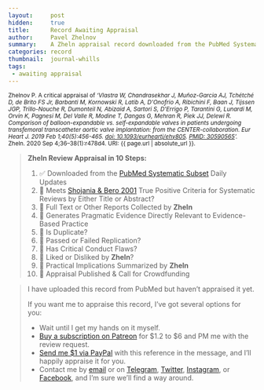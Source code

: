 ```yaml
---
layout:     post
hidden:     true
title:      Record Awaiting Appraisal
author:     Pavel Zhelnov
summary:    A Zheln appraisal record downloaded from the PubMed Systematic Subset daily updates.
categories: record
thumbnail:  journal-whills
tags:
 - awaiting appraisal
---
```


<small>Zhelnov P. A critical appraisal of _‘Vlastra W, Chandrasekhar J, Muñoz-Garcia AJ, Tchétché D, de Brito FS Jr, Barbanti M, Kornowski R, Latib A, D'Onofrio A, Ribichini F, Baan J, Tijssen JGP, Trillo-Nouche R, Dumonteil N, Abizaid A, Sartori S, D'Errigo P, Tarantini G, Lunardi M, Orvin K, Pagnesi M, Del Valle R, Modine T, Dangas G, Mehran R, Piek JJ, Delewi R. Comparison of balloon-expandable vs. self-expandable valves in patients undergoing transfemoral transcatheter aortic valve implantation: from the CENTER-collaboration. Eur Heart J. 2019 Feb 1;40(5):456-465. [doi: 10.1093/eurheartj/ehy805](https://doi.org/10.1093/eurheartj/ehy805). [PMID: 30590565](https://pubmed.gov/30590565)’._ Zheln. 2020 Sep 4;36–38(1):r478d4. URI: {{ page.url | absolute_url }}.</small>

> **Zheln Review Appraisal in 10 Steps:**
>
> 1. ✅ Downloaded from the [PubMed Systematic Subset](https://p1m.org/ssb) Daily Updates
> 2. 🔄 Meets [Shojania & Bero 2001](https://www.researchgate.net/publication/11820967_Taking_Advantage_of_the_Explosion_of_Systematic_Reviews_An_Efficient_MEDLINE_Search_Strategy) True Positive Criteria for Systematic Reviews by Either Title or Abstract?
> 3. 🔄 Full Text or Other Reports Collected by **Zheln**
> 4. 🔄 Generates Pragmatic Evidence Directly Relevant to Evidence-Based Practice
> 5. 🔄 Is Duplicate?
> 6. 🔄 Passed or Failed Replication?
> 7. 🔄 Has Critical Conduct Flaws?
> 8. 🔄 Liked or Disliked by **Zheln**?
> 9. 🔄 Practical Implications Summarized by **Zheln**
> 10. 🔄 Appraisal Published & Call for Crowdfunding

> I have uploaded this record from PubMed but haven’t appraised it yet.
>
> If you want me to appraise this record, I’ve got several options for you:
> * Wait until I get my hands on it myself.
> * [Buy a subscription on Patreon](https://patreon.com/zheln) for $1.2 to $6 and PM me with the review request.
> * [Send me $1 via PayPal](https://paypal.me/pjelnov) with this reference in the message, and I’ll happily appraise it for you.
> * Contact me by [email](mailto:pavel@zheln.com) or on [Telegram](https://t.me/drzhelnov), [Twitter](https://twitter.com/drzhelnov), [Instagram](https://instagram.com/igzheln), or [Facebook](https://facebook.com/drzhelnov), and I’m sure we’ll find a way around.
